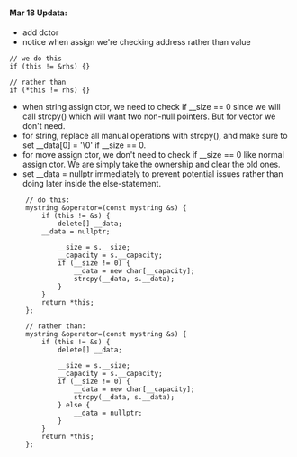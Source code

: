 #### Mar 18 Updata:

* add dctor
* notice when assign we're checking address rather than value

```
// we do this
if (this != &rhs) {}

// rather than
if (*this != rhs) {}
```

* when string assign ctor, we need to check if __size == 0 since we will call strcpy() which will want two non-null pointers. But for vector we don't need.
* for string, replace all manual operations with strcpy(), and make sure to set __data[0] = '\0' if __size == 0.
* for move assign ctor, we don't need to check if __size == 0 like normal assign ctor. We are simply take the ownership and clear the old ones.
* set __data = nullptr immediately to prevent potential issues rather than doing later inside the else-statement.

```
    // do this:
    mystring &operator=(const mystring &s) {
        if (this != &s) {
            delete[] __data;
	    __data = nullptr;

            __size = s.__size;
            __capacity = s.__capacity;
            if (__size != 0) {
                __data = new char[__capacity];
                strcpy(__data, s.__data);
            }
        }
        return *this;
    };

    // rather than:  
    mystring &operator=(const mystring &s) {
        if (this != &s) {
            delete[] __data;

            __size = s.__size;
            __capacity = s.__capacity;
            if (__size != 0) {
                __data = new char[__capacity];
                strcpy(__data, s.__data);
            } else {
                __data = nullptr;
            }
        }
        return *this;
    };
```

